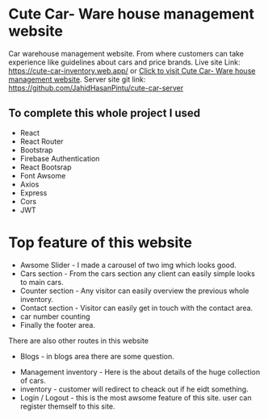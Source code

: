 # Cute Car- Ware house management website

Car warehouse management website. From where customers can take experience like guidelines about cars and price brands.
Live site Link: https://cute-car-inventory.web.app/
or [Click to visit Cute Car- Ware house management website](https://cute-car-inventory.web.app/).
Server site git link: https://github.com/JahidHasanPintu/cute-car-server

## To complete this whole project I used

- React
- React Router
- Bootstrap
- Firebase Authentication
- React Bootsrap
- Font Awsome
- Axios
- Express
- Cors
- JWT

# Top feature of this website

- Awsome Slider - I made a carousel of two img which looks good.
- Cars section - From the cars section any client can easily simple looks to main cars.
- Counter section - Any visitor can easily overview the previous whole inventory.
- Contact section - Visitor can easily get in touch with the contact area.
- car number counting
- Finally the footer area.

There are also other routes in this website

- Blogs - in blogs area there are some question.

* Management inventory - Here is the about details of the huge collection of cars.
* inventory - customer will redirect to cheack out if he eidt something.
* Login / Logout - this is the most awsome feature of this site. user can register themself to this site.
